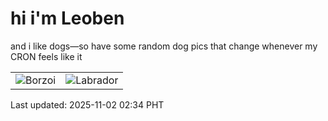 # hi i'm Leoben

and i like dogs—so have some random dog pics that change whenever my CRON feels like it

|  |  |
|--------|----------|
| ![Borzoi](https://random-dog-vercel.vercel.app/api/random-borzoi?v=1762022043) | ![Labrador](https://random-dog-vercel.vercel.app/api/random-labrador?v=1762022043) |

Last updated: 2025-11-02 02:34 PHT
